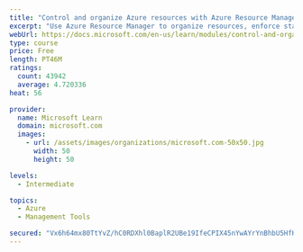 ```yaml
---
title: "Control and organize Azure resources with Azure Resource Manager"
excerpt: "Use Azure Resource Manager to organize resources, enforce standards, and protect critical assets from deletion."
webUrl: https://docs.microsoft.com/en-us/learn/modules/control-and-organize-with-azure-resource-manager/
type: course
price: Free
length: PT46M
ratings:
  count: 43942
  average: 4.720336
heat: 56

provider:
  name: Microsoft Learn
  domain: microsoft.com
  images:
    - url: /assets/images/organizations/microsoft.com-50x50.jpg
      width: 50
      height: 50

levels:
  - Intermediate

topics:
  - Azure
  - Management Tools

secured: "Vx6h64mx80TtYvZ/hC0RDXhl0BaplR2UBe19IfeCPIX45nYwAYrYnBhbU5HfH6y28GRfktxtQx5GJsdxopJ2UvkFZydbEOKkgodRXHW5XemeJDKzQx90hXDfJAZZsfyuf69luy8/dPTpdByWwAdWKeqWjXYS1RtqR5HAimKzFRA0UrPRkXmovo0ybaiePCLQf3RpVK0yDQajjTMKcxREGAJZ0PYAr1yjAqyBUmjjDS+ZuhjGdm9amasvGMNVYf8O4yVwxYzG0pe5O6j6j/IrDl5Lqcwd5bfPlqRf6bWLoJgYzZ576oMF10I8iPE1JaPwHbPFuxxgrC9IodAdElNE1l+Ij8Rh2e25ulvSalqyoiA1Ve8kojCZsc4/iRdMZHXqo7hVTOo4S7GvTuwlAfGt8yf4D5xngJ/MeTpZ1BDhd8xPCiKxzXo3s7r5/Z1KMLq2;qgjh1TjD0cJnzZvQ4D5nng=="
---
```


